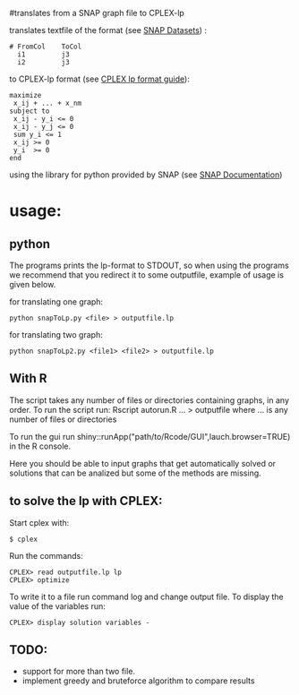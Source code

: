 #translates from a SNAP graph file to CPLEX-lp


translates textfile of the format (see [SNAP Datasets](http://snap.stanford.edu/data/index.html)) :

    # FromCol    ToCol
      i1         j3
      i2         j3

to CPLEX-lp format (see [CPLEX lp format guide](http://lpsolve.sourceforge.net/5.0/CPLEX-format.htm)):

    maximize 
     x_ij + ... + x_nm
    subject to
     x_ij - y_i <= 0
     x_ij - y_j <= 0
     sum y_i <= 1
     x_ij >= 0
     y_i  >= 0
    end

using the library for python provided by SNAP (see [SNAP Documentation](http://snap.stanford.edu/snappy/index.html))

usage:
=========
python
------
The programs prints the lp-format to STDOUT, so when using the programs we recommend that you redirect it to some outputfile, example of usage is given below.

for translating one graph:

    python snapToLp.py <file> > outputfile.lp

for translating two graph:

    python snapToLp2.py <file1> <file2> > outputfile.lp

With R
------
The script takes any number of files or directories containing graphs, in any order. To run the script run:
Rscript autorun.R <file1 or directory1> ... > outputfile
where ... is any number of files or directories

To run the gui run shiny::runApp("path/to/Rcode/GUI",lauch.browser=TRUE)
in the R console.

Here you should be able to input graphs that get automatically solved or
solutions that can be analized but some of the methods are missing.

to solve the lp with CPLEX:
---------------------------
Start cplex with: 

    $ cplex

Run the commands:

    CPLEX> read outputfile.lp lp
    CPLEX> optimize

To write it to a file run command log and change output file.
To display the value of the variables run:

    CPLEX> display solution variables -

## TODO:

* support for more than two file.
* implement greedy and bruteforce algorithm to compare results
